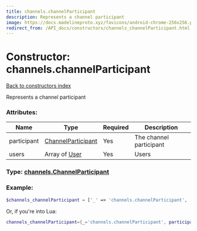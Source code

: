 ```yaml
---
title: channels.channelParticipant
description: Represents a channel participant
image: https://docs.madelineproto.xyz/favicons/android-chrome-256x256.png
redirect_from: /API_docs/constructors/channels_channelParticipant.html
---
```

# Constructor: channels.channelParticipant  
[Back to constructors index](index.md)



Represents a channel participant

### Attributes:

| Name     |    Type       | Required | Description |
|----------|---------------|----------|-------------|
|participant|[ChannelParticipant](../types/ChannelParticipant.md) | Yes|The channel participant|
|users|Array of [User](../types/User.md) | Yes|Users|



### Type: [channels.ChannelParticipant](../types/channels.ChannelParticipant.md)


### Example:

```php
$channels_channelParticipant = ['_' => 'channels.channelParticipant', 'participant' => ChannelParticipant, 'users' => [User, User]];
```  


Or, if you're into Lua:

```lua
channels_channelParticipant={_='channels.channelParticipant', participant=ChannelParticipant, users={User}}

```


